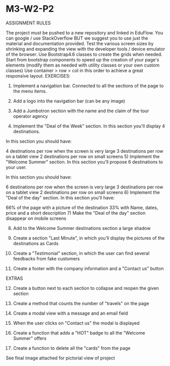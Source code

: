 # M3-W2-P2
 ASSIGNMENT RULES

The project must be pushed to a new repository and linked in EduFlow.
You can google / use StackOverflow BUT we suggest you to use just the material and documentation provided.
Test the various screen sizes by shrinking and expanding the view with the developer tools / device emulator of the browser.
Use Bootstrap4.6 classes to create the grids when needed.
Start from bootstrap components to speed up the creation of your page's elements (modify them as needed with utility classes or your own custom classes)
Use container > row > col in this order to achieve a great responsive layout.
EXERCISES:

1) Implement a navigation bar. Connected to all the sections of the page to the menu items. 

 

2) Add a logo into the navigation bar (can be any image)

 

3) Add a Jumbotron section with the name and the claim of the tour operator agency

 

4) Implement the "Deal of the Week" section. In this section you'll display 4 destinations.

In this section you should have:

4 destinations per row when the screen is very large
3 destinations per row on a tablet view
2 destinations per row on small screens
5) Implement the  "Welcome Summer" section. In this section you'll propose 6 destinations to your user.

In this section you should have:

6 destinations per row when the screen is very large
3 destinations per row on a tablet view
2 destinations per row on small screens
6) Implement the "Deal of the day" section. In this section you'll have:

66% of the page with a picture of the destination
33% with Name, dates, price and a short description
7) Make the "Deal of the day" section disappear on mobile screens

8) Add to the Welcome Summer destinations section a large shadow

9) Create a section "Last Minute", in which you'll display the pictures of the destinations as Cards

10) Create a "Testimonial" section, in which the user can find several feedbacks from fake customers

11) Create a footer with the company information and a "Contact us" button

 

 

EXTRAS

12) Create a button next to each section to collapse and reopen the given section

13) Create a method that counts the number of "travels" on the page

14) Create a modal view with a message and an email field

15) When the user clicks on "Contact us" the modal is displayed

16) Create a function that adds a "HOT" badge to all the "Welcome Summer" offers

17) Create a function to delete all the "cards" from the page

See final image attached for pictorial view of project
